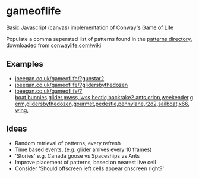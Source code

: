 gameoflife
==========

Basic Javascript (canvas) implementation of [Conway's Game of Life](http://www.conwaylife.com/wiki/Conway%27s_Game_of_Life)

Populate a comma seperated list of patterns found in the [patterns directory](https://github.com/joeegan/gameoflife/tree/master/patterns), downloaded from [conwaylife.com/wiki](http://www.conwaylife.com/wiki/)

Examples
--

* [joeegan.co.uk/gameoflife/?gunstar2](http://joeegan.co.uk/gameoflife/?gunstar2)
* [joeegan.co.uk/gameoflife/?glidersbythedozen](http://joeegan.co.uk/gameoflife/?glidersbythedozen)
* [joeegan.co.uk/gameoflife/?boat,bunnies,glider,mwss,lwss,hectic,backrake2,ants,orion,weekender,germ,glidersbythedozen,gourmet,pedestle,pennylane,r2d2,sailboat,x66,wing,](http://joeegan.co.uk/gameoflife/?boat,bunnies,glider,mwss,lwss,hectic,backrake2,ants,orion,weekender,germ,glidersbythedozen,gourmet,pedestle,pennylane,r2d2,sailboat,x66,wing,)

Ideas
--

* Random retrieval of patterns, every refresh
* Time based events, (e.g. glider arrives every 10 frames)
* 'Stories' e.g. Canada goose vs Spaceships vs Ants
* Improve placement of patterns, based on nearest live cell
* Consider 'Should offscreen left cells appear onscreen right?'


